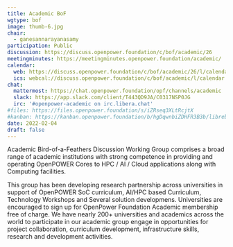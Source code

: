 ```yaml
---
title: Academic BoF
wgtype: bof
image: thumb-6.jpg
chair:
  - ganesannarayanasamy
participation: Public
discussion: https://discuss.openpower.foundation/c/bof/academic/26
meetingminutes: https://meetingminutes.openpower.foundation/academic/
calendar:
  web: https://discuss.openpower.foundation/c/bof/academic/26/l/calendar
  ics: webcal://discuss.openpower.foundation/c/bof/academic/l/calendar.ics
chat:
  mattermost: https://chat.openpower.foundation/opf/channels/academic
  slack: https://app.slack.com/client/T443QD9JA/C0317NSP0JG
  irc: '#openpower-academic on irc.libera.chat'
#files: https://files.openpower.foundation/s/iZRseq3XLtRcjtX
#kanban: https://kanban.openpower.foundation/b/hgDqwnbiZDHFR3B3b/librebmc
date: 2022-02-04
draft: false
---
```


Academic Bird-of-a-Feathers Discussion Working Group comprises a broad range of academic institutions with strong competence in providing and
operating OpenPOWER Cores to HPC / AI / Cloud applications along with Computing facilities.  

This group has been developing research partnership across universities in support of OpenPOWER SoC curriculum,
AI/HPC based Curriculum, Technology Workshops and Several solution developmens. Universities are encouraged
to sign up for OpenPower Foundation Academic membership free of charge.
We have  nearly 200+ universities and academics across the world to participate in our academic group engage
in opportunities for project collaboration, curriculum development, infrastructure skills, research and development activities.  

